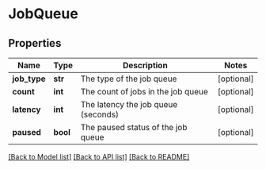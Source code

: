 # JobQueue

## Properties
Name | Type | Description | Notes
------------ | ------------- | ------------- | -------------
**job_type** | **str** | The type of the job queue | [optional] 
**count** | **int** | The count of jobs in the job queue | [optional] 
**latency** | **int** | The latency the job queue (seconds) | [optional] 
**paused** | **bool** | The paused status of the job queue | [optional] 

[[Back to Model list]](../README.md#documentation-for-models) [[Back to API list]](../README.md#documentation-for-api-endpoints) [[Back to README]](../README.md)


